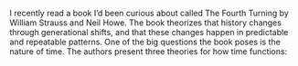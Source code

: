 I recently read a book I’d been curious about called The Fourth Turning by William Strauss and Neil Howe. The book theorizes that history changes through generational shifts, and that these changes happen in predictable and repeatable patterns.
One of the big questions the book poses is the nature of time. The authors present three theories for how time functions: